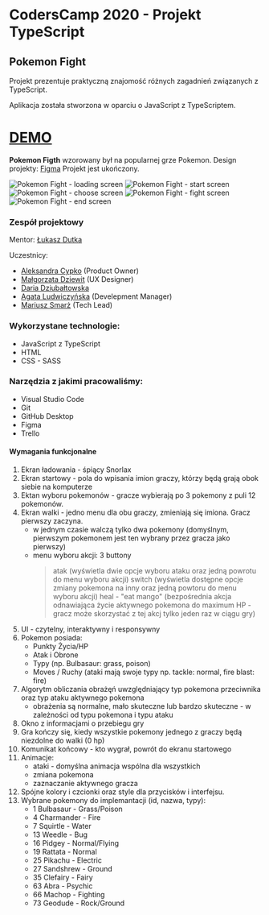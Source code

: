 # CodersCamp 2020 - Projekt TypeScript
## Pokemon Fight
Projekt prezentuje praktyczną znajomość różnych zagadnień związanych z TypeScript.

Aplikacja została stworzona w oparciu o JavaScript z TypeScriptem. 

# [DEMO](https://lukaszdutka.github.io/CodersCamp2020.Project.TypeScript.pokemonfight/)

**Pokemon Figth** wzorowany był na popularnej grze Pokemon. Design projekty: [Figma](https://www.figma.com/file/q0IcE7FOL1GEi7sXvhE5WE/Pokemon-Fight?node-id=0%3A1)
Projekt jest ukończony.

![Pokemon Fight - loading screen](./.github/images/1.png)
![Pokemon Fight - start screen](./.github/images/2.gif)
![Pokemon Fight - choose screen](./.github/images/3.gif)
![Pokemon Fight - fight screen](./.github/images/4.gif)
![Pokemon Fight - end screen](./.github/images/5.png)

### Zespół projektowy
Mentor:
[Łukasz Dutka](https://github.com/lukaszdutka)

Uczestnicy:
* [Aleksandra Cypko](https://github.com/AleksandraCyp) (Product Owner)
* [Małgorzata Dziewit](https://github.com/memeraki) (UX Designer)
* [Daria Dziubałtowska](https://github.com/daria305) 
* [Agata Ludwiczyńska](https://github.com/AgataLudwiczynska) (Develepment Manager)
* [Mariusz Smarż](https://github.com/mariusz-sm) (Tech Lead)

### Wykorzystane technologie:
- JavaScript z TypeScript
- HTML
- CSS - SASS

### Narzędzia z jakimi pracowaliśmy:
- Visual Studio Code
- Git
- GitHub Desktop
- Figma
- Trello

#### Wymagania funkcjonalne

1. Ekran ładowania - śpiący Snorlax
2. Ekran startowy - pola do wpisania imion graczy, którzy będą grają obok siebie na komputerze
3. Ektan wyboru pokemonów - gracze wybierają po 3 pokemony z puli 12 pokemonów.
4. Ekran walki - jedno menu dla obu graczy, zmieniają się imiona. Gracz pierwszy zaczyna. 
    - w jednym czasie walczą tylko dwa pokemony (domyślnym, pierwszym pokemonem jest ten wybrany przez gracza jako pierwszy)
    - menu wyboru akcji: 3 buttony
        > atak (wyświetla dwie opcje wyboru ataku oraz jedną powrotu do menu wyboru akcji)
        > switch (wyświetla dostępne opcje zmiany pokemona na inny oraz jedną powtoru do menu wyboru akcji)
        > heal - "eat mango" (bezpośrednia akcja odnawiająca życie aktywnego pokemona do maximum HP - gracz może skorzystać z tej akcj tylko jeden raz w ciągu gry)
5. UI - czytelny, interaktywny i responsywny 
6. Pokemon posiada:
    - Punkty Życia/HP
    - Atak i Obrone 
    - Typy (np. Bulbasaur: grass, poison) 
    - Moves / Ruchy (ataki mają swoje typy np. tackle: normal, fire blast: fire)
7. Algorytm obliczania obrażęń uwzględniający typ pokemona przeciwnika oraz typ ataku aktywnego pokemona
    - obrażenia są normalne, mało skuteczne lub bardzo skuteczne - w zależności od typu pokemona i typu ataku
8. Okno z informacjami o przebiegu gry
9. Gra kończy się, kiedy wszystkie pokemony jednego z graczy będą niezdolne do walki (0 hp)
10. Komunikat końcowy - kto wygrał, powrót do ekranu startowego
11. Animacje:
    - ataki - domyślna animacja wspólna dla wszystkich
    - zmiana pokemona
    - zaznaczanie aktywnego gracza
12. Spójne kolory i czcionki oraz style dla przycisków i interfejsu.
13. Wybrane pokemony do implemantacji (id, nazwa, typy):
    - 1 Bulbasaur - Grass/Poison
    - 4 Charmander - Fire
    - 7 Squirtle - Water
    - 13 Weedle - Bug
    - 16 Pidgey - Normal/Flying
    - 19 Rattata - Normal
    - 25 Pikachu - Electric
    - 27 Sandshrew - Ground
    - 35 Clefairy - Fairy
    - 63 Abra - Psychic
    - 66 Machop - Fighting
    - 73 Geodude - Rock/Ground